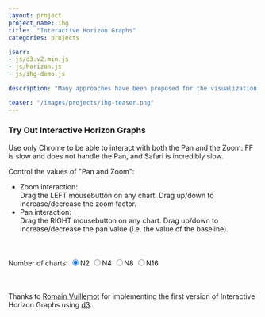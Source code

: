 ```yaml
---
layout: project
project_name: ihg
title:  "Interactive Horizon Graphs"
categories: projects

jsarr: 
- js/d3.v2.min.js
- js/horizon.js
- js/ihg-demo.js

description: "Many approaches have been proposed for the visualization of multiple time series. Two prominent approaches are reduced line charts (RLC), which display small multiples for time series, and the more recent horizon graphs (HG). We propose to unify RLC and HG using a new technique—interactive horizon graphs (IHG)— which uses pan and zoom interaction to increase the number of time series that can be analysed in parallel. In a user study we compared RLC, HG, and IHG across several tasks and numbers of time series, focusing on datasets with both large scale and small scale variations. Our results show that IHG outperform the other two techniques in complex comparison and matching tasks where the number of charts is large. In the hardest task IHG have a significantly higher number of good answers (correctness) than HG (+14%) and RLC (+51%) and a lower error magnitude than HG (-64%) and RLC (-86%)."

teaser: "/images/projects/ihg-teaser.png"
---
```


<div class="row">
	<div class="12u">
		<section>
			<h3>Try Out Interactive Horizon Graphs</h3>
			<p>
				Use only Chrome to be able to interact with both the Pan and the Zoom: FF is slow and does not handle the Pan, and Safari is incredibly slow.
			</p>
			<p>
				Control the values of "Pan and Zoom":
					<ul>
						<li>Zoom interaction:</li>
							Drag the LEFT mousebutton on any chart. Drag up/down to increase/decrease the zoom factor.
						<li>Pan interaction:</li>
							Drag the RIGHT mousebutton on any chart. Drag up/down to increase/decrease the pan value (i.e. the value of the baseline).
					</ul>
			</p>
			<div id="horizon-controls" style="margin-top:50px">
				<span id="horizon-nb">
					Number of charts: 
					<input name="nbCharts" type="radio" value="2" id="n2" checked><label for="n3">N2 </label>
					<input name="nbCharts" type="radio" value="4" id="n4"><label for="n3">N4 </label>
					<input name="nbCharts" type="radio" value="8" id="n8"><label for="n3">N8 </label>
					<input name="nbCharts" type="radio" value="16" id="n16"><label for="n3">N16 </label>
				</span>
			</div>
			<div>
				<div id="horizon-chart" style="margin-top:50px">
					<div id="chartsDiv"></div>
				</div>
				<p>
					Thanks to <a href="http://romain.vuillemot.net/">Romain Vuillemot</a> for implementing the first version of Interactive Horizon Graphs using <a href="http://d3js.org/">d3</a>.
				</p>
			</div>
		</section>
	</div>
</div>




	
	
	